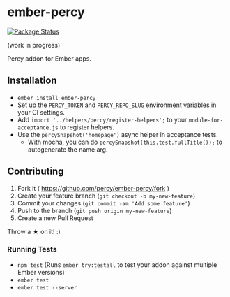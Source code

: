 # ember-percy

[![Package Status](https://img.shields.io/npm/v/ember-percy.svg)](https://www.npmjs.com/package/ember-percy)

(work in progress)

Percy addon for Ember apps.

## Installation

* `ember install ember-percy`
* Set up the `PERCY_TOKEN` and `PERCY_REPO_SLUG` environment variables in your CI settings.
* Add `import '../helpers/percy/register-helpers';` to your `module-for-acceptance.js` to register helpers.
* Use the `percySnapshot('homepage')` async helper in acceptance tests.
  * With mocha, you can do `percySnapshot(this.test.fullTitle());` to autogenerate the name arg.

## Contributing

1. Fork it ( https://github.com/percy/ember-percy/fork )
2. Create your feature branch (`git checkout -b my-new-feature`)
3. Commit your changes (`git commit -am 'Add some feature'`)
4. Push to the branch (`git push origin my-new-feature`)
5. Create a new Pull Request

Throw a ★ on it! :)

### Running Tests

* `npm test` (Runs `ember try:testall` to test your addon against multiple Ember versions)
* `ember test`
* `ember test --server`
